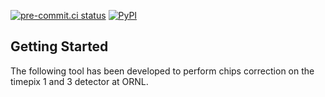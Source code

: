 [![pre-commit.ci status](https://results.pre-commit.ci/badge/github/ornlneutronimaging/timepix_geometry_correction/main.svg)](https://results.pre-commit.ci/latest/github/ornlneutronimaging/timepix_geometry_correction/main)
[![PyPI]()](https://img.shields.io/pypi/v/timepix-geometry-correction)

## Getting Started

The following tool has been developed to perform chips correction on the timepix 1 and 3 detector at ORNL.
